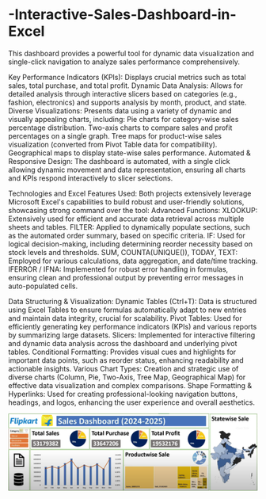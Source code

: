 # -Interactive-Sales-Dashboard-in-Excel

This dashboard provides a powerful tool for dynamic data visualization and single-click navigation to analyze sales performance comprehensively.

Key Performance Indicators (KPIs): Displays crucial metrics such as total sales, total purchase, and total profit.
Dynamic Data Analysis: Allows for detailed analysis through interactive slicers based on categories (e.g., fashion, electronics) and supports analysis by month, product, and state.
Diverse Visualizations: Presents data using a variety of dynamic and visually appealing charts, including:
Pie charts for category-wise sales percentage distribution.
Two-axis charts to compare sales and profit percentages on a single graph.
Tree maps for product-wise sales visualization (converted from Pivot Table data for compatibility).
Geographical maps to display state-wise sales performance.
Automated & Responsive Design: The dashboard is automated, with a single click allowing dynamic movement and data representation, ensuring all charts and KPIs respond interactively to slicer selections.


Technologies and Excel Features Used:
Both projects extensively leverage Microsoft Excel's capabilities to build robust and user-friendly solutions, showcasing strong command over the tool:
Advanced Functions:
XLOOKUP: Extensively used for efficient and accurate data retrieval across multiple sheets and tables.
FILTER: Applied to dynamically populate sections, such as the automated order summary, based on specific criteria.
IF: Used for logical decision-making, including determining reorder necessity based on stock levels and thresholds.
SUM, COUNTA(UNIQUE()), TODAY, TEXT: Employed for various calculations, data aggregation, and date/time tracking.
IFERROR / IFNA: Implemented for robust error handling in formulas, ensuring clean and professional output by preventing error messages in auto-populated cells.


Data Structuring & Visualization:
Dynamic Tables (Ctrl+T): Data is structured using Excel Tables to ensure formulas automatically adapt to new entries and maintain data integrity, crucial for scalability.
Pivot Tables: Used for efficiently generating key performance indicators (KPIs) and various reports by summarizing large datasets.
Slicers: Implemented for interactive filtering and dynamic data analysis across the dashboard and underlying pivot tables.
Conditional Formatting: Provides visual cues and highlights for important data points, such as reorder status, enhancing readability and actionable insights.
Various Chart Types: Creation and strategic use of diverse charts (Column, Pie, Two-Axis, Tree Map, Geographical Map) for effective data visualization and complex comparisons.
Shape Formatting & Hyperlinks: Used for creating professional-looking navigation buttons, headings, and logos, enhancing the user experience and overall aesthetics.

![Image_Alt](https://github.com/ayushgupta8299/-Interactive-Sales-Dashboard-in-Excel/blob/main/image.png)
